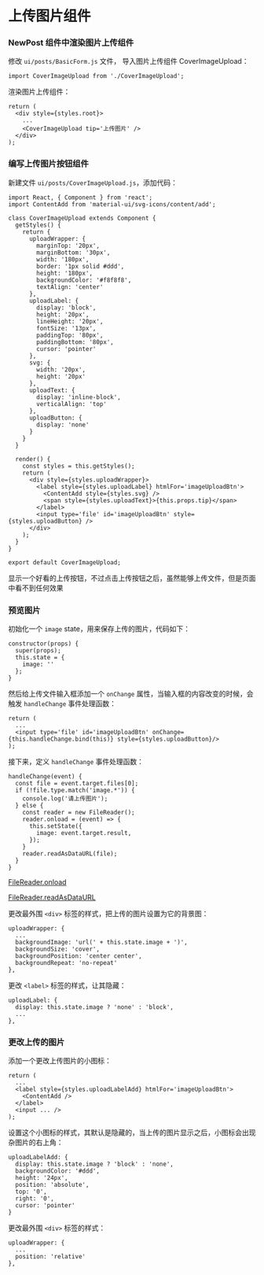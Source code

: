 # 上传图片组件

### NewPost 组件中渲染图片上传组件

修改 `ui/posts/BasicForm.js` 文件， 导入图片上传组件 CoverImageUpload：

```
import CoverImageUpload from './CoverImageUpload';
```

渲染图片上传组件：

```
return (
  <div style={styles.root}>
    ...
    <CoverImageUpload tip='上传图片' />
  </div>
);
```

### 编写上传图片按钮组件

新建文件 `ui/posts/CoverImageUpload.js`，添加代码：

```
import React, { Component } from 'react';
import ContentAdd from 'material-ui/svg-icons/content/add';

class CoverImageUpload extends Component {
  getStyles() {
    return {
      uploadWrapper: {
        marginTop: '20px',
        marginBottom: '30px',
        width: '180px',
        border: '1px solid #ddd',
        height: '180px',
        backgroundColor: '#f8f8f8',
        textAlign: 'center'
      },
      uploadLabel: {
        display: 'block',
        height: '20px',
        lineHeight: '20px',
        fontSize: '13px',
        paddingTop: '80px',
        paddingBottom: '80px',
        cursor: 'pointer'
      },
      svg: {
        width: '20px',
        height: '20px'
      },
      uploadText: {
        display: 'inline-block',
        verticalAlign: 'top'
      },
      uploadButton: {
        display: 'none'
      }
    }
  }

  render() {
    const styles = this.getStyles();
    return (
      <div style={styles.uploadWrapper}>
        <label style={styles.uploadLabel} htmlFor='imageUploadBtn'>
          <ContentAdd style={styles.svg} />
          <span style={styles.uploadText}>{this.props.tip}</span>
        </label>
        <input type='file' id='imageUploadBtn' style={styles.uploadButton} />
      </div>
    );
  }
}

export default CoverImageUpload;
```

显示一个好看的上传按钮，不过点击上传按钮之后，虽然能够上传文件，但是页面中看不到任何效果

### 预览图片

初始化一个 `image` state，用来保存上传的图片，代码如下：

```
constructor(props) {
  super(props);
  this.state = {
    image: ''
  };
}
```

然后给上传文件输入框添加一个 `onChange` 属性，当输入框的内容改变的时候，会触发 `handleChange` 事件处理函数：

```
return (
  ...
  <input type='file' id='imageUploadBtn' onChange={this.handleChange.bind(this)} style={styles.uploadButton}/>
);
```

接下来，定义 `handleChange` 事件处理函数：

```
handleChange(event) {
  const file = event.target.files[0];
  if (!file.type.match('image.*')) {
    console.log('请上传图片');
  } else {
    const reader = new FileReader();
    reader.onload = (event) => {
      this.setState({
        image: event.target.result,
      });
    }
    reader.readAsDataURL(file);
  }
}
```

[FileReader.onload](https://developer.mozilla.org/en-US/docs/Web/API/FileReader/onload)

[FileReader.readAsDataURL](https://developer.mozilla.org/en-US/docs/Web/API/FileReader/readAsDataURL)

更改最外围 `<div>` 标签的样式，把上传的图片设置为它的背景图：

```
uploadWrapper: {
  ...
  backgroundImage: 'url(' + this.state.image + ')',
  backgroundSize: 'cover',
  backgroundPosition: 'center center',
  backgroundRepeat: 'no-repeat'
},
```

更改 `<label>` 标签的样式，让其隐藏：

```
uploadLabel: {
  display: this.state.image ? 'none' : 'block',
  ...
},
```

### 更改上传的图片

添加一个更改上传图片的小图标：

```
return (
  ...
  <label style={styles.uploadLabelAdd} htmlFor='imageUploadBtn'>
    <ContentAdd />
  </label>
  <input ... />
);
```

设置这个小图标的样式，其默认是隐藏的，当上传的图片显示之后，小图标会出现杂图片的右上角：

```
uploadLabelAdd: {
  display: this.state.image ? 'block' : 'none',
  backgroundColor: '#ddd',
  height: '24px',
  position: 'absolute',
  top: '0',
  right: '0',
  cursor: 'pointer'
}
```

更改最外围 `<div>` 标签的样式：

```
uploadWrapper: {
  ...
  position: 'relative'
},
```
